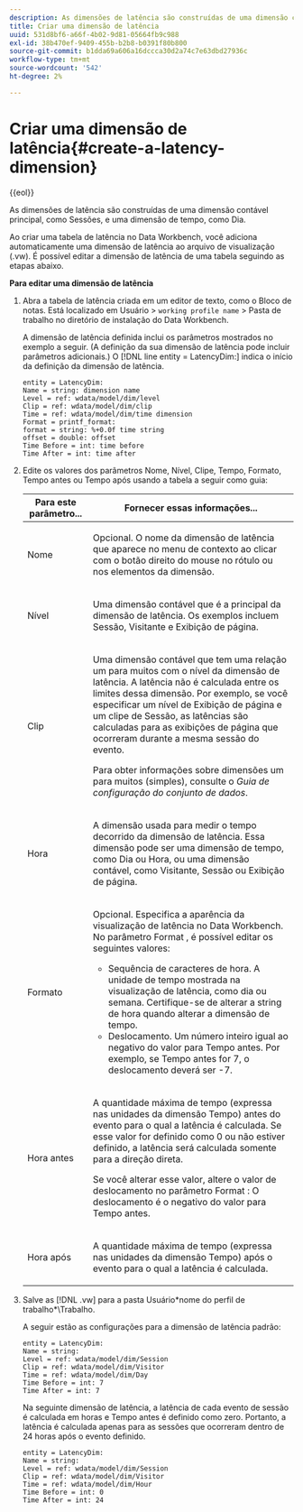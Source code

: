 ```yaml
---
description: As dimensões de latência são construídas de uma dimensão contável principal, como Sessões, e uma dimensão de tempo, como Dia.
title: Criar uma dimensão de latência
uuid: 531d8bf6-a66f-4b02-9d81-05664fb9c988
exl-id: 38b470ef-9409-455b-b2b8-b0391f80b800
source-git-commit: b1dda69a606a16dccca30d2a74c7e63dbd27936c
workflow-type: tm+mt
source-wordcount: '542'
ht-degree: 2%

---
```


# Criar uma dimensão de latência{#create-a-latency-dimension}

{{eol}}

As dimensões de latência são construídas de uma dimensão contável principal, como Sessões, e uma dimensão de tempo, como Dia.

Ao criar uma tabela de latência no Data Workbench, você adiciona automaticamente uma dimensão de latência ao arquivo de visualização (.vw). É possível editar a dimensão de latência de uma tabela seguindo as etapas abaixo.

**Para editar uma dimensão de latência**

1. Abra a tabela de latência criada em um editor de texto, como o Bloco de notas. Está localizado em Usuário > `working profile name` > Pasta de trabalho no diretório de instalação do Data Workbench.

   A dimensão de latência definida inclui os parâmetros mostrados no exemplo a seguir. (A definição da sua dimensão de latência pode incluir parâmetros adicionais.) O [!DNL line entity = LatencyDim:] indica o início da definição da dimensão de latência.

   ```
   entity = LatencyDim:
   Name = string: dimension name
   Level = ref: wdata/model/dim/level
   Clip = ref: wdata/model/dim/clip
   Time = ref: wdata/model/dim/time dimension
   Format = printf_format: 
   format = string: %+0.0f time string
   offset = double: offset
   Time Before = int: time before
   Time After = int: time after
   ```

1. Edite os valores dos parâmetros Nome, Nível, Clipe, Tempo, Formato, Tempo antes ou Tempo após usando a tabela a seguir como guia:

   <table id="table_13DF30B8B7314F118D0ED5DF9EA70B9B"> 
   <thead> 
   <tr> 
      <th colname="col1" class="entry"> Para este parâmetro... </th> 
      <th colname="col2" class="entry"> Fornecer essas informações... </th> 
   </tr> 
   </thead>
   <tbody> 
   <tr> 
      <td colname="col1"> <p>Nome </p> </td> 
      <td colname="col2"> <p>Opcional. O nome da dimensão de latência que aparece no menu de contexto ao clicar com o botão direito do mouse no rótulo ou nos elementos da dimensão. </p> </td> 
   </tr> 
   <tr> 
      <td colname="col1"> <p>Nível </p> </td> 
      <td colname="col2"> <p>Uma dimensão contável que é a principal da dimensão de latência. Os exemplos incluem Sessão, Visitante e Exibição de página. </p> </td> 
   </tr> 
   <tr> 
      <td colname="col1"> <p>Clip </p> </td> 
      <td colname="col2"> <p>Uma dimensão contável que tem uma relação um para muitos com o nível da dimensão de latência. A latência não é calculada entre os limites dessa dimensão. Por exemplo, se você especificar um nível de Exibição de página e um clipe de Sessão, as latências são calculadas para as exibições de página que ocorreram durante a mesma sessão do evento. </p> <p>Para obter informações sobre dimensões um para muitos (simples), consulte o <i>Guia de configuração do conjunto de dados</i>. </p> </td> 
   </tr> 
   <tr> 
      <td colname="col1"> <p>Hora </p> </td> 
      <td colname="col2"> <p>A dimensão usada para medir o tempo decorrido da dimensão de latência. Essa dimensão pode ser uma dimensão de tempo, como Dia ou Hora, ou uma dimensão contável, como Visitante, Sessão ou Exibição de página. </p> </td> 
   </tr> 
   <tr> 
      <td colname="col1"> Formato </td> 
      <td colname="col2"> <p>Opcional. Especifica a aparência da visualização de latência no Data Workbench. No parâmetro Format , é possível editar os seguintes valores: 
      <ul id="ul_ABF4C17BDE2E4F6C9CBDD933674DE861"> 
         <li id="li_5ED6A7267C81444983AF8507ADC6A5AB">Sequência de caracteres de hora. A unidade de tempo mostrada na visualização de latência, como dia ou semana. Certifique-se de alterar a string de hora quando alterar a dimensão de tempo. </li> 
         <li id="li_E3B517ECE1494221AAE90455CC0AAB42">Deslocamento. Um número inteiro igual ao negativo do valor para Tempo antes. Por exemplo, se Tempo antes for 7, o deslocamento deverá ser -7. </li> 
      </ul> </p> </td> 
   </tr> 
   <tr> 
      <td colname="col1"> <p>Hora antes </p> </td> 
      <td colname="col2"> <p>A quantidade máxima de tempo (expressa nas unidades da dimensão Tempo) antes do evento para o qual a latência é calculada. Se esse valor for definido como 0 ou não estiver definido, a latência será calculada somente para a direção direta. </p> <p>Se você alterar esse valor, altere o valor de deslocamento no parâmetro Format : O deslocamento é o negativo do valor para Tempo antes. </p> </td> 
   </tr> 
   <tr> 
      <td colname="col1"> <p>Hora após </p> </td> 
      <td colname="col2"> <p>A quantidade máxima de tempo (expressa nas unidades da dimensão Tempo) após o evento para o qual a latência é calculada. </p> </td> 
   </tr> 
   </tbody> 
   </table>

1. Salve as [!DNL .vw] para a pasta Usuário\*nome do perfil de trabalho*\Trabalho.

   A seguir estão as configurações para a dimensão de latência padrão:

   ```
   entity = LatencyDim:
   Name = string: 
   Level = ref: wdata/model/dim/Session
   Clip = ref: wdata/model/dim/Visitor
   Time = ref: wdata/model/dim/Day
   Time Before = int: 7
   Time After = int: 7
   ```

   Na seguinte dimensão de latência, a latência de cada evento de sessão é calculada em horas e Tempo antes é definido como zero. Portanto, a latência é calculada apenas para as sessões que ocorreram dentro de 24 horas após o evento definido.

   ```
   entity = LatencyDim:
   Name = string:
   Level = ref: wdata/model/dim/Session
   Clip = ref: wdata/model/dim/Visitor
   Time = ref: wdata/model/dim/Hour
   Time Before = int: 0
   Time After = int: 24
   ```
